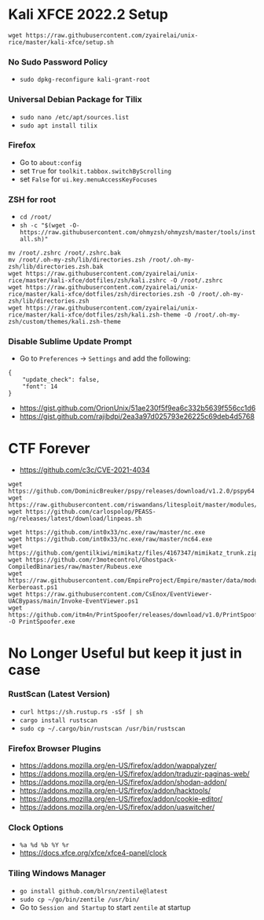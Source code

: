 # Kali XFCE 2022.2 Setup
```
wget https://raw.githubusercontent.com/zyairelai/unix-rice/master/kali-xfce/setup.sh
```

### No Sudo Password Policy
- `sudo dpkg-reconfigure kali-grant-root`

### Universal Debian Package for Tilix
- `sudo nano /etc/apt/sources.list`
- `sudo apt install tilix`

### Firefox
- Go to `about:config`  
- set `True` for `toolkit.tabbox.switchByScrolling`
- set `False` for `ui.key.menuAccessKeyFocuses`

### ZSH for root
- `cd /root/`
- `sh -c "$(wget -O- https://raw.githubusercontent.com/ohmyzsh/ohmyzsh/master/tools/install.sh)"`
```
mv /root/.zshrc /root/.zshrc.bak
mv /root/.oh-my-zsh/lib/directories.zsh /root/.oh-my-zsh/lib/directories.zsh.bak
wget https://raw.githubusercontent.com/zyairelai/unix-rice/master/kali-xfce/dotfiles/zsh/kali.zshrc -O /root/.zshrc
wget https://raw.githubusercontent.com/zyairelai/unix-rice/master/kali-xfce/dotfiles/zsh/directories.zsh -O /root/.oh-my-zsh/lib/directories.zsh
wget https://raw.githubusercontent.com/zyairelai/unix-rice/master/kali-xfce/dotfiles/zsh/kali.zsh-theme -O /root/.oh-my-zsh/custom/themes/kali.zsh-theme
```

### Disable Sublime Update Prompt
- Go to `Preferences` -> `Settings` and add the following:
```
{
	"update_check": false,
	"font": 14
}
```
- https://gist.github.com/OrionUnix/51ae230f5f9ea6c332b5639f556cc1d6
- https://gist.github.com/rajibdpi/2ea3a97d025793e26225c69deb4d5768

# CTF Forever
- https://github.com/c3c/CVE-2021-4034
```
wget https://github.com/DominicBreuker/pspy/releases/download/v1.2.0/pspy64
wget https://raw.githubusercontent.com/riswandans/litesploit/master/modules/exploits/linux/localroot/overlayfs.c
wget https://github.com/carlospolop/PEASS-ng/releases/latest/download/linpeas.sh
```
```
wget https://github.com/int0x33/nc.exe/raw/master/nc.exe
wget https://github.com/int0x33/nc.exe/raw/master/nc64.exe
wget https://github.com/gentilkiwi/mimikatz/files/4167347/mimikatz_trunk.zip
wget https://github.com/r3motecontrol/Ghostpack-CompiledBinaries/raw/master/Rubeus.exe
wget https://raw.githubusercontent.com/EmpireProject/Empire/master/data/module_source/credentials/Invoke-Kerberoast.ps1
wget https://raw.githubusercontent.com/CsEnox/EventViewer-UACBypass/main/Invoke-EventViewer.ps1
wget https://github.com/itm4n/PrintSpoofer/releases/download/v1.0/PrintSpoofer64.exe -O PrintSpoofer.exe
```

# No Longer Useful but keep it just in case
### RustScan (Latest Version)
- `curl https://sh.rustup.rs -sSf | sh`
- `cargo install rustscan`
- `sudo cp ~/.cargo/bin/rustscan /usr/bin/rustscan`

### Firefox Browser Plugins
- https://addons.mozilla.org/en-US/firefox/addon/wappalyzer/
- https://addons.mozilla.org/en-US/firefox/addon/traduzir-paginas-web/
- https://addons.mozilla.org/en-US/firefox/addon/shodan-addon/
- https://addons.mozilla.org/en-US/firefox/addon/hacktools/
- https://addons.mozilla.org/en-US/firefox/addon/cookie-editor/
- https://addons.mozilla.org/en-US/firefox/addon/uaswitcher/

### Clock Options
- `%a %d %b %Y %r`
- https://docs.xfce.org/xfce/xfce4-panel/clock

### Tiling Windows Manager 
- `go install github.com/blrsn/zentile@latest`
- `sudo cp ~/go/bin/zentile /usr/bin/`
- Go to `Session and Startup` to start `zentile` at startup